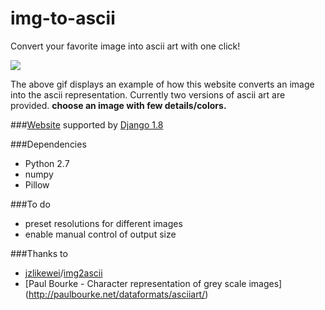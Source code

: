 # img-to-ascii
Convert your favorite image into ascii art with one click!

![](/sample-usage.gif)

The above gif displays an example of how this website converts an image into the ascii representation. Currently two versions of ascii art are provided. __choose an image with few details/colors.__

###[Website](http://asciiart.raphaellu.com/)
supported by [Django 1.8](https://www.djangoproject.com/)

###Dependencies
* Python 2.7
* numpy
* Pillow

###To do
* preset resolutions for different images
* enable manual control of output size



###Thanks to
* [jzlikewei](https://github.com/jzlikewei)/[img2ascii](https://github.com/jzlikewei/img2ascii)
* [Paul Bourke - Character representation of grey scale images] (http://paulbourke.net/dataformats/asciiart/)
